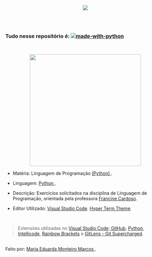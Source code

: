 <p align = "center">
    <img src="https://web.satc.edu.br/wp-content/uploads/2019/04/cropped-logoasatc.png">
</p>

<br><br>

### Tudo nesse repositório é: [![made-with-python](https://img.shields.io/badge/Feito%20com-Python%203-darkgreen)](https://www.python.org)
<br>

<p align = "center">
    <img src="https://media.giphy.com/media/kefHn9sXlga3yYL9Nk/giphy.gif" width="350" height="350" />
</p>

 * Matéria: Linguagem de Programação  <a href="https://www.python.org/"> 
 (Python)
</a>.

* Linguagem: <a href="https://www.python.org/"> 
 Python
 </a>.

* Descrição: Exercicios solicitados na disciplina de Linguagem de Programação, orientada pela professora <a href="https://www.instagram.com/francinecardoson/"> Francine Cardoso</a>.

* Editor Utilizado: <a href="https://code.visualstudio.com/"> Visual Studio Code</a>.
 <a href="https://marketplace.visualstudio.com/items?itemName=hsnazar.hyper-term-theme"> Hyper Term Theme</a>.

<br>

> Extensões utilizadas no <a href="https://code.visualstudio.com/"> Visual Studio Code</a>:<a href="https://marketplace.visualstudio.com/items?itemName=KnisterPeter.vscode-github1"> GitHub</a>, <a href="https://marketplace.visualstudio.com/items?itemName=ms-python.python"> Python</a>, <a href="https://marketplace.visualstudio.com/items?itemName=VisualStudioExptTeam.vscodeintellicode"> Intellicode</a>, <a href="https://marketplace.visualstudio.com/items?itemName=2gua.rainbow-brackets"> Rainbow Brackets</a> e  <a href="https://marketplace.visualstudio.com/items?itemName=eamodio.gitlens"> GitLens - Git Supercharged</a>.
 

<br>
Feito por: <a href="https://www.instagram.com/maduh_me/?hl=pt-br"> Maria Eduarda Monteiro Marcos </a>.